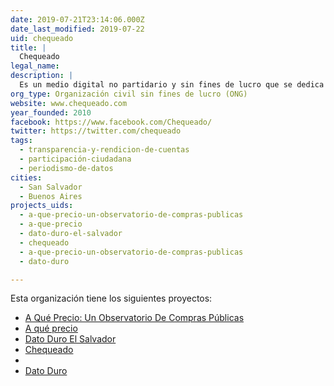 ```yaml
---
date: 2019-07-21T23:14:06.000Z
date_last_modified: 2019-07-22
uid: chequeado
title: |
  Chequeado
legal_name: 
description: |
  Es un medio digital no partidario y sin fines de lucro que se dedica a la verificación del discurso público y la promoción del acceso a la información y la apertura de datos.
org_type: Organización civil sin fines de lucro (ONG)
website: www.chequeado.com
year_founded: 2010
facebook: https://www.facebook.com/Chequeado/
twitter: https://twitter.com/chequeado
tags:
  - transparencia-y-rendicion-de-cuentas
  - participación-ciudadana
  - periodismo-de-datos
cities: 
  - San Salvador
  - Buenos Aires
projects_uids:
  - a-que-precio-un-observatorio-de-compras-publicas
  - a-que-precio
  - dato-duro-el-salvador
  - chequeado
  - a-que-precio-un-observatorio-de-compras-publicas
  - dato-duro

---
```


Esta organización tiene los siguientes proyectos:

- [A Qué Precio: Un Observatorio De Compras Públicas](/proyectos/a-que-precio-un-observatorio-de-compras-publicas)
- [A qué precio](/proyectos/a-que-precio)
- [Dato Duro El Salvador](/proyectos/dato-duro-el-salvador)
- [Chequeado](/proyectos/chequeado)
- [](/proyectos/a-que-precio-un-observatorio-de-compras-publicas)
- [Dato Duro](/proyectos/dato-duro)
